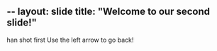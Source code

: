 --
layout: slide
title: "Welcome to our second slide!"
---
han shot first 
Use the left arrow to go back!